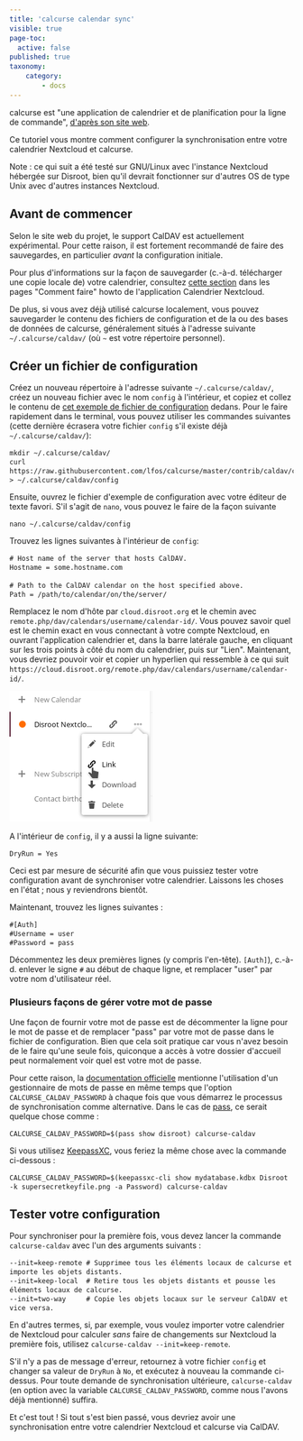 ```yaml
---
title: 'calcurse calendar sync'
visible: true
page-toc:
  active: false
published: true
taxonomy:
    category:
        - docs
---
```


calcurse est "une application de calendrier et de planification pour la ligne de commande",  [d'après son site web](http://calcurse.org/).

Ce tutoriel vous montre comment configurer la synchronisation entre votre calendrier Nextcloud et calcurse.

Note : ce qui suit a été testé sur GNU/Linux avec l'instance Nextcloud hébergée sur Disroot, bien qu'il devrait fonctionner sur d'autres OS de type Unix avec d'autres instances Nextcloud.

## Avant de commencer

Selon le site web du projet, le support CalDAV est actuellement expérimental. Pour cette raison, il est fortement recommandé de faire des sauvegardes, en particulier *avant* la configuration initiale.

Pour plus d'informations sur la façon de sauvegarder (c.-à-d. télécharger une copie locale de) votre calendrier, consultez [cette section](https://howto.disroot.org/en/nextcloud/apps/calendar#delete-edit-download-calendar) dans les pages "Comment faire" howto de l'application Calendrier Nextcloud.

De plus, si vous avez déjà utilisé calcurse localement, vous pouvez sauvegarder le contenu des fichiers de configuration et de la ou des bases de données de calcurse, généralement situés à l'adresse suivante `~/.calcurse/caldav/` (où `~` est votre répertoire personnel).

## Créer un fichier de configuration

Créez un nouveau répertoire à l'adresse suivante `~/.calcurse/caldav/`, créez un nouveau fichier avec le nom `config` à l'intérieur, et copiez et collez le contenu de [cet exemple de fichier de configuration](https://github.com/lfos/calcurse/blob/master/contrib/caldav/config.sample) dedans. Pour le faire rapidement dans le terminal, vous pouvez utiliser les commandes suivantes (cette dernière écrasera votre fichier `config` s'il existe déjà `~/.calcurse/caldav/`):

```
mkdir ~/.calcurse/caldav/
curl https://raw.githubusercontent.com/lfos/calcurse/master/contrib/caldav/config.sample > ~/.calcurse/caldav/config
```

Ensuite, ouvrez le fichier d'exemple de configuration avec votre éditeur de texte favori. S'il s'agit de `nano`, vous pouvez le faire de la façon suivante

```
nano ~/.calcurse/caldav/config
```

Trouvez les lignes suivantes à l'intérieur de `config`:

```
# Host name of the server that hosts CalDAV.
Hostname = some.hostname.com

# Path to the CalDAV calendar on the host specified above.
Path = /path/to/calendar/on/the/server/
```

Remplacez le nom d'hôte par `cloud.disroot.org` et le chemin avec `remote.php/dav/calendars/username/calendar-id/`. Vous pouvez savoir quel est le chemin exact en vous connectant à votre compte Nextcloud, en ouvrant l'application calendrier et, dans la barre latérale gauche, en cliquant sur les trois points à côté du nom du calendrier, puis sur "Lien". Maintenant, vous devriez pouvoir voir et copier un hyperlien qui ressemble à ce qui suit `https://cloud.disroot.org/remote.php/dav/calendars/username/calendar-id/`.

![Capture d'écran du menu contextuel qui apparaît après avoir cliqué sur les trois points.](en/nextcloud-cal-link.png)

A l'intérieur de `config`, il y a aussi la ligne suivante:

```
DryRun = Yes
```

Ceci est par mesure de sécurité afin que vous puissiez tester votre configuration avant de synchroniser votre calendrier. Laissons les choses en l'état ; nous y reviendrons bientôt.

Maintenant, trouvez les lignes suivantes :

```
#[Auth]
#Username = user
#Password = pass
```

Décommentez les deux premières lignes (y compris l'en-tête). `[Auth]`), c.-à-d. enlever le signe `#` au début de chaque ligne, et remplacer "user" par votre nom d'utilisateur réel.

### Plusieurs façons de gérer votre mot de passe

Une façon de fournir votre mot de passe est de décommenter la ligne pour le mot de passe et de remplacer "pass" par votre mot de passe dans le fichier de configuration. Bien que cela soit pratique car vous n'avez besoin de le faire qu'une seule fois, quiconque a accès à votre dossier d'accueil peut normalement voir quel est votre mot de passe.

Pour cette raison, la [documentation officielle](https://github.com/lfos/calcurse/tree/master/contrib/caldav#usage) mentionne l'utilisation d'un gestionnaire de mots de passe en même temps que l'option `CALCURSE_CALDAV_PASSWORD` à chaque fois que vous démarrez le processus de synchronisation comme alternative. Dans le cas de [pass](https://www.passwordstore.org/), ce serait quelque chose comme :

```
CALCURSE_CALDAV_PASSWORD=$(pass show disroot) calcurse-caldav
```

Si vous utilisez [KeepassXC](https://keepassxc.org/), vous feriez la même chose avec la commande ci-dessous :

```
CALCURSE_CALDAV_PASSWORD=$(keepassxc-cli show mydatabase.kdbx Disroot -k supersecretkeyfile.png -a Password) calcurse-caldav
```

## Tester votre configuration

Pour synchroniser pour la première fois, vous devez lancer la commande `calcurse-caldav` avec l'un des arguments suivants :

```
--init=keep-remote # Supprimee tous les éléments locaux de calcurse et importe les objets distants.
--init=keep-local  # Retire tous les objets distants et pousse les éléments locaux de calcurse.
--init=two-way     # Copie les objets locaux sur le serveur CalDAV et vice versa.
```

En d'autres termes, si, par exemple, vous voulez importer votre calendrier de Nextcloud pour calculer *sans* faire de changements sur Nextcloud la première fois, utilisez `calcurse-caldav --init=keep-remote`.

S'il n'y a pas de message d'erreur, retournez à votre fichier `config` et changer sa valeur de `DryRun` à `No`, et exécutez à nouveau la commande ci-dessus. Pour toute demande de synchronisation ultérieure, `calcurse-caldav` (en option avec la variable `CALCURSE_CALDAV_PASSWORD`, comme nous l'avons déjà mentionné) suffira.

Et c'est tout ! Si tout s'est bien passé, vous devriez avoir une synchronisation entre votre calendrier Nextcloud et calcurse via CalDAV.
